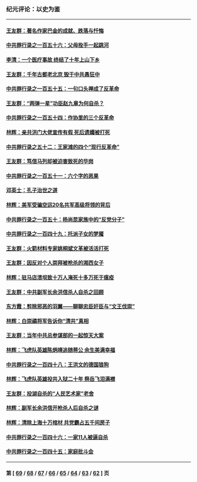 ### 纪元评论：以史为鉴
---
#### [王友群：著名作家巴金的成就、跌落与忏悔](../../pages/nsc1028/n14064433.md) 
#### [中共罪行录之一百五十六：父母拴手一起跳河](../../pages/nsc1028/n14063788.md) 
#### [李清：一个医疗事故 终结了十年上山下乡](../../pages/nsc1028/n14062776.md) 
#### [王友群：千年古都老北京 毁于中共愚狂中](../../pages/nsc1028/n14061802.md) 
#### [中共罪行录之一百五十五：一句口头禅成了反革命](../../pages/nsc1028/n14060064.md) 
#### [王友群：“两弹一星”功臣赵九章为何自杀？](../../pages/nsc1028/n14059162.md) 
#### [中共罪行录之一百五十四：作协里的三个反革命](../../pages/nsc1028/n14058634.md) 
#### [林辉：亲共洪门大佬宣传有假 死后遗孀被打死](../../pages/nsc1028/n14057205.md) 
#### [中共罪行录之五十二：王家滩的四个“现行反革命”](../../pages/nsc1028/n14056387.md) 
#### [王友群：笃信马列却被迫害致死的华岗](../../pages/nsc1028/n14053972.md) 
#### [中共罪行录之一百五十一：六个字的恶果](../../pages/nsc1028/n14053129.md) 
#### [邓英士：孔子治世之道](../../pages/nsc1028/n14052210.md) 
#### [林辉：美军受骗空运20名共军高级将领的背后](../../pages/nsc1028/n14052185.md) 
#### [中共罪行录之一百五十：杨尚昆家族中的“反党分子”](../../pages/nsc1028/n14051396.md) 
#### [中共罪行录之一百四十九：托派子女的梦魇](../../pages/nsc1028/n14050027.md) 
#### [王友群：火箭材料专家姚桐斌文革被活活打死](../../pages/nsc1028/n14048805.md) 
#### [王友群：因反对个人崇拜被枪杀的湘西女子](../../pages/nsc1028/n14048288.md) 
#### [林辉：驻马店溃坝致十万人淹死十多万死于瘟疫](../../pages/nsc1028/n14048231.md) 
#### [王友群：中共副军长余洪信杀人自杀之回顾](../../pages/nsc1028/n14045464.md) 
#### [东方霞：剪除邪恶的羽翼——聊聊忠臣奸臣与“文王伐崇”](../../pages/nsc1028/n14045501.md) 
#### [林辉：白崇禧将军告诉你“清共”真相](../../pages/nsc1028/n14044216.md) 
#### [王友群：当年中共总参谋部的一起惊天大案](../../pages/nsc1028/n14043817.md) 
#### [林辉：飞虎队英雄陈炳靖追随蒋公 余生美满幸福](../../pages/nsc1028/n14042421.md) 
#### [中共罪行录之一百四十八：王洪文的德国狼狗](../../pages/nsc1028/n14042070.md) 
#### [林辉：飞虎队英雄投共入狱二十年 祭岳飞泪满襟](../../pages/nsc1028/n14041446.md) 
#### [王友群：投湖自杀的“人民艺术家”老舍](../../pages/nsc1028/n14038027.md) 
#### [林辉：副军长余洪信开枪杀人后自杀之谜](../../pages/nsc1028/n14037038.md) 
#### [林辉：清除上海十万棺材 共党霸占五千间房子](../../pages/nsc1028/n14033735.md) 
#### [中共罪行录之一百四十六：一家11人被逼自杀](../../pages/nsc1028/n14032932.md) 
#### [中共罪行录之一百四十五：家庭批斗会](../../pages/nsc1028/n14031487.md) 

---
#### 第 [ [69](./69.md) / [68](./68.md) / [67](./67.md) / [66](./66.md) / [65](./65.md) / [64](./64.md) / [63](./63.md) / [62](./62.md) ] 页
